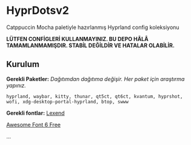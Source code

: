# HyprDotsv2
Catppuccin Mocha paletiyle hazırlanmış Hyprland config koleksiyonu


**LÜTFEN CONFİGLERİ KULLANMAYINIZ. BU DEPO HÂLÂ TAMAMLANMAMIŞDIR. STABİL DEĞİLDİR VE HATALAR OLABİLİR.**

## Kurulum
**Gerekli Paketler:**
*Dağıtımdan dağıtıma değişir. Her paket için araştırma yapınız.*

    hyprland, waybar, kitty, thunar, qt5ct, qt6ct, kvantum, hyprshot, wofi, xdg-desktop-portal-hyprland, btop, swww

**Gerekli fontlar:**
[Lexend](https://fonts.google.com/specimen/Lexend)

[Awesome Font 6 Free](https://use.fontawesome.com/releases/v6.7.2/fontawesome-free-6.7.2-desktop.zip)

...
